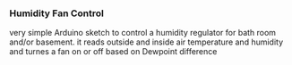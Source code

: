 ### Humidity Fan Control
very simple Arduino sketch to control a humidity regulator for bath room and/or basement.
it reads outside and inside air temperature and humidity and turnes a fan on or off based on Dewpoint difference

